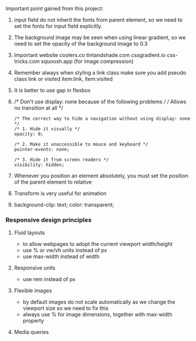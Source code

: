 Important point gained from this project:

1. input field do not inherit the fonts from parent element, so we need to set the fonts for input field explicitly.
2. The background image may be seen when using linear gradient, so we need to set the opacity of the background image to 0.3
3. Important website 
    coolers.co
    tintandshade.com
    cssgradient.io
    css-tricks.com
    squoosh.app (for image compression)

4. Remember always when styling a link class make sure you add pseudo class link or visited
      item:link, item:visited
5. It is better to use gap in flexbox
6.  /* Don't use display: none because of the following problems */
        /* Allows no transition at all */

        /* The correct way to hide a navigation without using display: none */
        /* 1. Hide it visually */
        opacity: 0;

        /* 2. Make it unaccessible to mouce and keyboard */
        pointer-events: none;

        /* 3. Hide it from screen readers */
        visibility: hidden;

7. Whenever you position an element absolutely, you must set the position of the parent element to relative

8. Transform is very useful for animation

9. background-clip: text; color: transparent;

### Responsive design principles
  1. Fluid layouts
       - to allow webpages to adopt the current viewport width/height
       - use % or vw/vh units instead of px
       - use max-width instead of width

  2. Responsive units
      - use rem instead of px
    
  3. Flexible images
      - by default images do not scale automatically as we change the viewport size
         so we need to fix this
      - always use % for image dimensions, together with max-width property

  4. Media queries



      

